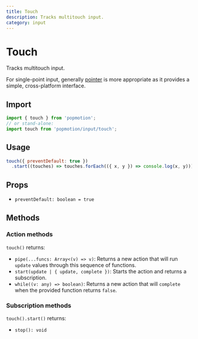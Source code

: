 ```yaml
---
title: Touch
description: Tracks multitouch input.
category: input
---
```


# Touch

Tracks multitouch input.

For single-point input, generally [pointer](/api/pointer) is more appropriate as it provides a simple, cross-platform interface.

## Import

```javascript
import { touch } from 'popmotion';
// or stand-alone:
import touch from 'popmotion/input/touch';
```

## Usage

```javascript
touch({ preventDefault: true })
  .start((touches) => touches.forEach(({ x, y }) => console.log(x, y)));
```

## Props

- `preventDefault: boolean = true`

## Methods

### Action methods

`touch()` returns:

- `pipe(...funcs: Array<(v) => v)`: Returns a new action that will run `update` values through this sequence of functions.
- `start(update | { update, complete })`: Starts the action and returns a subscription.
- `while((v: any) => boolean)`: Returns a new action that will `complete` when the provided function returns `false`.

### Subscription methods

`touch().start()` returns:

- `stop(): void`
